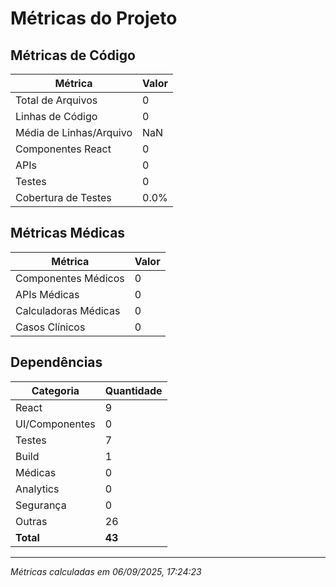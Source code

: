 # Métricas do Projeto

## Métricas de Código

| Métrica | Valor |
|---------|-------|
| Total de Arquivos | 0 |
| Linhas de Código | 0 |
| Média de Linhas/Arquivo | NaN |
| Componentes React | 0 |
| APIs | 0 |
| Testes | 0 |
| Cobertura de Testes | 0.0% |

## Métricas Médicas

| Métrica | Valor |
|---------|-------|
| Componentes Médicos | 0 |
| APIs Médicas | 0 |
| Calculadoras Médicas | 0 |
| Casos Clínicos | 0 |

## Dependências

| Categoria | Quantidade |
|-----------|------------|
| React | 9 |
| UI/Componentes | 0 |
| Testes | 7 |
| Build | 1 |
| Médicas | 0 |
| Analytics | 0 |
| Segurança | 0 |
| Outras | 26 |
| **Total** | **43** |

---
*Métricas calculadas em 06/09/2025, 17:24:23*
